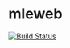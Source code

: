 # mleweb

[![Build Status][travis-image]][travis-url]

[travis-image]: https://api.travis-ci.com/mlefree/mleweb.svg?branch=master
[travis-url]: https://api.travis-ci.com/mlefree/mleweb
